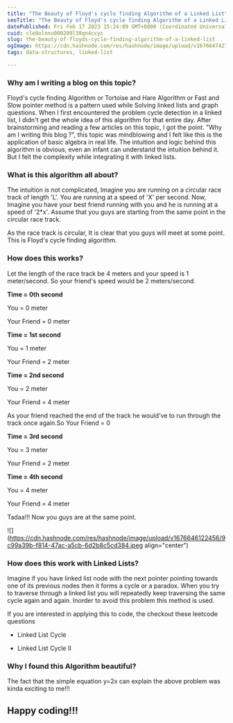 ```yaml
---
title: "The Beauty of Floyd's cycle finding Algorithm of a Linked List"
seoTitle: "The Beauty of Floyd's cycle finding Algorithm of a Linked List"
datePublished: Fri Feb 17 2023 15:24:09 GMT+0000 (Coordinated Universal Time)
cuid: cle8olnnu000209l38qn4ccyc
slug: the-beauty-of-floyds-cycle-finding-algorithm-of-a-linked-list
ogImage: https://cdn.hashnode.com/res/hashnode/image/upload/v1676647427158/f1175533-3de5-4290-af6f-dd9ea4a6a818.png
tags: data-structures, linked-list

---
```


### Why am I writing a blog on this topic?

Floyd's cycle finding Algorithm or Tortoise and Hare Algorithm or Fast and Slow pointer method is a pattern used while Solving linked lists and graph questions. When I first encountered the problem cycle detection in a linked list, I didn't get the whole idea of this algorithm for that entire day. After brainstorming and reading a few articles on this topic, I got the point. "Why am I writing this blog ?", this topic was mindblowing and I felt like this is the application of basic algebra in real life. The intuition and logic behind this algorithm is obvious, even an infant can understand the intuition behind it. But I felt the complexity while integrating it with linked lists.

### What is this algorithm all about?

The intuition is not complicated, Imagine you are running on a circular race track of length 'L'. You are running at a speed of 'X' per second. Now, Imagine you have your best friend running with you and he is running at a speed of '2\*x'. Assume that you guys are starting from the same point in the circular race track.

As the race track is circular, It is clear that you guys will meet at some point. This is Floyd's cycle finding algorithm.

### How does this works?

Let the length of the race track be 4 meters and your speed is 1 meter/second. So your friend's speed would be 2 meters/second.

**Time = 0th second**

You = 0 meter

Your Friend = 0 meter

**Time = 1st second**

You = 1 meter

Your Friend = 2 meter

**Time = 2nd second**

You = 2 meter

Your Friend = 4 meter

As your friend reached the end of the track he would've to run through the track once again.So Your Friend = 0

**Time = 3rd second**

You = 3 meter

Your Friend = 2 meter

**Time = 4th second**

You = 4 meter

Your Friend = 4 meter

Tadaa!!! Now you guys are at the same point.

![](https://cdn.hashnode.com/res/hashnode/image/upload/v1676646122456/9c99a39b-f814-47ac-a5cb-6d2b8c5cd384.jpeg align="center")

### How does this work with Linked Lists?

Imagine if you have linked list node with the next pointer pointing towards one of its previous nodes then it forms a cycle or a paradox. When you try to traverse through a linked list you will repeatedly keep traversing the same cycle again and again. Inorder to avoid this problem this method is used.

If you are interested in applying this to code, the checkout these leetcode questions

* Linked List Cycle
    
* Linked List Cycle II
    

### Why I found this Algorithm beautiful?

The fact that the simple equation y=2x can explain the above problem was kinda exciting to me!!!

## Happy coding!!!